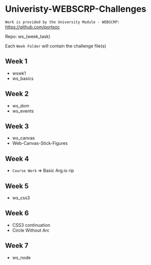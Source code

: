 # Univeristy-WEBSCRP-Challenges

`Work is provided by the University Module - WEBSCRP:`
https://github.com/portsoc

Repo: ws_(week_task)

Each `Week Folder` will contain the challenge file(s)

## Week 1
   - wswk1
   - ws_basics

## Week 2
   - ws_dom
   - ws_events
   
## Week 3
   - ws_canvas
   - Web-Canvas-Stick-Figures
   
## Week 4
   - ```Course Work``` => Basic Arg.io rip

## Week 5
   - ws_css3

## Week 6
   - CSS3 continuation
   - Circle Without Arc
   
## Week 7
   - ws_node